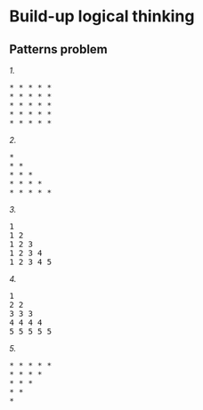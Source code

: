 # Build-up logical thinking

## Patterns problem

_1._

<pre>
* * * * *
* * * * *
* * * * *
* * * * *
* * * * *
</pre>

_2._

<pre>
* 
* * 
* * *
* * * *
* * * * *
</pre>

_3._

<pre>
1
1 2 
1 2 3
1 2 3 4
1 2 3 4 5
</pre>

_4._

<pre>
1
2 2 
3 3 3
4 4 4 4
5 5 5 5 5
</pre>

_5._

<pre>
* * * * *
* * * * 
* * * 
* * 
*
</pre>
